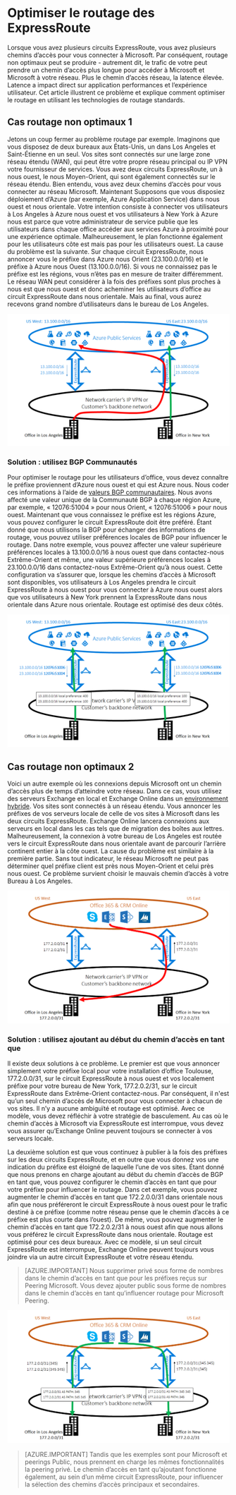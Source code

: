 <properties
   pageTitle="Optimiser le routage ExpressRoute | Microsoft Azure"
   description="Cette page fournit des détails sur la façon d’optimiser le routage lorsqu’un client a plusieurs circuits ExpressRoute qui se connectent entre Microsoft et le réseau du client corp."
   documentationCenter="na"
   services="expressroute"
   authors="charwen"
   manager="carmonm"
   editor=""/>
<tags
   ms.service="expressroute"
   ms.devlang="na"
   ms.topic="get-started-article"
   ms.tgt_pltfrm="na"
   ms.workload="infrastructure-services"
   ms.date="10/10/2016"
   ms.author="charwen"/>

# <a name="optimize-expressroute-routing"></a>Optimiser le routage des ExpressRoute
Lorsque vous avez plusieurs circuits ExpressRoute, vous avez plusieurs chemins d’accès pour vous connecter à Microsoft. Par conséquent, routage non optimaux peut se produire - autrement dit, le trafic de votre peut prendre un chemin d’accès plus longue pour accéder à Microsoft et Microsoft à votre réseau. Plus le chemin d’accès réseau, la latence élevée. Latence a impact direct sur application performances et l’expérience utilisateur. Cet article illustrent ce problème et explique comment optimiser le routage en utilisant les technologies de routage standards.

## <a name="suboptimal-routing-case-1"></a>Cas routage non optimaux 1
Jetons un coup fermer au problème routage par exemple. Imaginons que vous disposez de deux bureaux aux États-Unis, un dans Los Angeles et Saint-Étienne en un seul. Vos sites sont connectés sur une large zone réseau étendu (WAN), qui peut être votre propre réseau principal ou IP VPN votre fournisseur de services. Vous avez deux circuits ExpressRoute, un à nous ouest, le nous Moyen-Orient, qui sont également connectés sur le réseau étendu. Bien entendu, vous avez deux chemins d’accès pour vous connecter au réseau Microsoft. Maintenant Supposons que vous disposiez déploiement d’Azure (par exemple, Azure Application Service) dans nous ouest et nous orientale. Votre intention consiste à connecter vos utilisateurs à Los Angeles à Azure nous ouest et vos utilisateurs à New York à Azure nous est parce que votre administrateur de service publie que les utilisateurs dans chaque office accéder aux services Azure à proximité pour une expérience optimale. Malheureusement, le plan fonctionne également pour les utilisateurs côte est mais pas pour les utilisateurs ouest. La cause du problème est la suivante. Sur chaque circuit ExpressRoute, nous annoncer vous le préfixe dans Azure nous Orient (23.100.0.0/16) et le préfixe à Azure nous Ouest (13.100.0.0/16). Si vous ne connaissez pas le préfixe est les régions, vous n’êtes pas en mesure de traiter différemment. Le réseau WAN peut considérer à la fois des préfixes sont plus proches à nous est que nous ouest et donc acheminer les utilisateurs d’office au circuit ExpressRoute dans nous orientale. Mais au final, vous aurez recevons grand nombre d’utilisateurs dans le bureau de Los Angeles.

![](./media/expressroute-optimize-routing/expressroute-case1-problem.png)

### <a name="solution-use-bgp-communities"></a>Solution : utilisez BGP Communautés
Pour optimiser le routage pour les utilisateurs d’office, vous devez connaître le préfixe proviennent d’Azure nous ouest et qui est Azure nous. Nous coder ces informations à l’aide de [valeurs BGP communautaires](expressroute-routing.md). Nous avons affecté une valeur unique de la Communauté BGP à chaque région Azure, par exemple, « 12076:51004 » pour nous Orient, « 12076:51006 » pour nous ouest. Maintenant que vous connaissez le préfixe est les régions Azure, vous pouvez configurer le circuit ExpressRoute doit être préféré. Étant donné que nous utilisons la BGP pour échanger des informations de routage, vous pouvez utiliser préférences locales de BGP pour influencer le routage. Dans notre exemple, vous pouvez affecter une valeur supérieure préférences locales à 13.100.0.0/16 à nous ouest que dans contactez-nous Extrême-Orient et même, une valeur supérieure préférences locales à 23.100.0.0/16 dans contactez-nous Extrême-Orient qu’à nous ouest. Cette configuration va s’assurer que, lorsque les chemins d’accès à Microsoft sont disponibles, vos utilisateurs à Los Angeles prendra le circuit ExpressRoute à nous ouest pour vous connecter à Azure nous ouest alors que vos utilisateurs à New York prennent la ExpressRoute dans nous orientale dans Azure nous orientale. Routage est optimisé des deux côtés. 

![](./media/expressroute-optimize-routing/expressroute-case1-solution.png)

## <a name="suboptimal-routing-case-2"></a>Cas routage non optimaux 2
Voici un autre exemple où les connexions depuis Microsoft ont un chemin d’accès plus de temps d’atteindre votre réseau. Dans ce cas, vous utilisez des serveurs Exchange en local et Exchange Online dans un [environnement hybride](https://technet.microsoft.com/library/jj200581%28v=exchg.150%29.aspx). Vos sites sont connectés à un réseau étendu. Vous annoncer les préfixes de vos serveurs locale de celle de vos sites à Microsoft dans les deux circuits ExpressRoute. Exchange Online lancera connexions aux serveurs en local dans les cas tels que de migration des boîtes aux lettres. Malheureusement, la connexion à votre bureau de Los Angeles est routée vers le circuit ExpressRoute dans nous orientale avant de parcourir l’arrière continent entier à la côte ouest. La cause du problème est similaire à la première partie. Sans tout indicateur, le réseau Microsoft ne peut pas déterminer quel préfixe client est près nous Moyen-Orient et celui près nous ouest. Ce problème survient choisir le mauvais chemin d’accès à votre Bureau à Los Angeles.

![](./media/expressroute-optimize-routing/expressroute-case2-problem.png)

### <a name="solution-use-as-path-prepending"></a>Solution : utilisez ajoutant au début du chemin d’accès en tant que
Il existe deux solutions à ce problème. Le premier est que vous annoncer simplement votre préfixe local pour votre installation d’office Toulouse, 177.2.0.0/31, sur le circuit ExpressRoute à nous ouest et vos localement préfixe pour votre bureau de New York, 177.2.0.2/31, sur le circuit ExpressRoute dans Extrême-Orient contactez-nous. Par conséquent, il n'est qu’un seul chemin d’accès de Microsoft pour vous connecter à chacun de vos sites. Il n’y a aucune ambiguïté et routage est optimisé. Avec ce modèle, vous devez réfléchir à votre stratégie de basculement. Au cas où le chemin d’accès à Microsoft via ExpressRoute est interrompue, vous devez vous assurer qu’Exchange Online peuvent toujours se connecter à vos serveurs locale. 

La deuxième solution est que vous continuez à publier à la fois des préfixes sur les deux circuits ExpressRoute, et en outre que vous donnez vos une indication du préfixe est éloigné de laquelle l’une de vos sites. Étant donné que nous prenons en charge ajoutant au début du chemin d’accès de BGP en tant que, vous pouvez configurer le chemin d’accès en tant que pour votre préfixe pour influencer le routage. Dans cet exemple, vous pouvez augmenter le chemin d’accès en tant que 172.2.0.0/31 dans orientale nous afin que nous préféreront le circuit ExpressRoute à nous ouest pour le trafic destiné à ce préfixe (comme notre réseau pense que le chemin d’accès à ce préfixe est plus courte dans l’ouest). De même, vous pouvez augmenter le chemin d’accès en tant que 172.2.0.2/31 à nous ouest afin que nous allons vous préférez le circuit ExpressRoute dans nous orientale. Routage est optimisé pour ces deux bureaux. Avec ce modèle, si un seul circuit ExpressRoute est interrompue, Exchange Online peuvent toujours vous joindre via un autre circuit ExpressRoute et votre réseau étendu. 

>[AZURE.IMPORTANT] Nous supprimer privé sous forme de nombres dans le chemin d’accès en tant que pour les préfixes reçus sur Peering Microsoft. Vous devez ajouter public sous forme de nombres dans le chemin d’accès en tant qu’influencer routage pour Microsoft Peering.

![](./media/expressroute-optimize-routing/expressroute-case2-solution.png)

>[AZURE.IMPORTANT] Tandis que les exemples sont pour Microsoft et peerings Public, nous prennent en charge les mêmes fonctionnalités la peering privé. Le chemin d’accès en tant qu’ajoutant fonctionne également, au sein d’un même circuit ExpressRoute, pour influencer la sélection des chemins d’accès principaux et secondaires.
